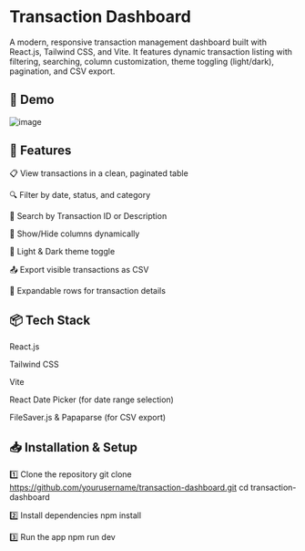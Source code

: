  # Transaction Dashboard
 
A modern, responsive transaction management dashboard built with React.js, Tailwind CSS, and Vite.
It features dynamic transaction listing with filtering, searching, column customization, theme toggling (light/dark), pagination, and CSV export.

## 📸 Demo
![image](https://github.com/user-attachments/assets/6eae8b98-ece8-44fd-a3ea-0e4bb36232de)


## 🚀 Features
📋 View transactions in a clean, paginated table

🔍 Filter by date, status, and category

🔎 Search by Transaction ID or Description

📑 Show/Hide columns dynamically

🌙 Light & Dark theme toggle

📤 Export visible transactions as CSV

📖 Expandable rows for transaction details

## 📦 Tech Stack
React.js

Tailwind CSS

Vite

React Date Picker (for date range selection)

FileSaver.js & Papaparse (for CSV export)

## 📥 Installation & Setup
1️⃣ Clone the repository
git clone https://github.com/yourusername/transaction-dashboard.git
cd transaction-dashboard

2️⃣ Install dependencies
npm install

3️⃣ Run the app
npm run dev
